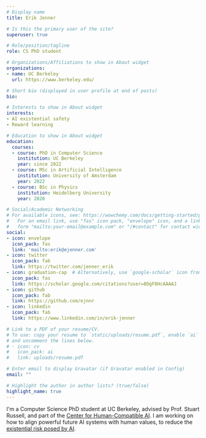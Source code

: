 ```yaml
---
# Display name
title: Erik Jenner

# Is this the primary user of the site?
superuser: true

# Role/position/tagline
role: CS PhD student

# Organizations/Affiliations to show in About widget
organizations:
- name: UC Berkeley
  url: https://www.berkeley.edu/

# Short bio (displayed in user profile at end of posts)
bio:

# Interests to show in About widget
interests:
- AI existential safety
- Reward learning

# Education to show in About widget
education:
  courses:
  - course: PhD in Computer Science
    institution: UC Berkeley
    year: since 2022
  - course: MSc in Artificial Intelligence
    institution: University of Amsterdam
    year: 2022
  - course: BSc in Physics
    institution: Heidelberg University
    year: 2020

# Social/Academic Networking
# For available icons, see: https://wowchemy.com/docs/getting-started/page-builder/#icons
#   For an email link, use "fas" icon pack, "envelope" icon, and a link in the
#   form "mailto:your-email@example.com" or "/#contact" for contact widget.
social:
- icon: envelope
  icon_pack: fas
  link: 'mailto:erik@ejenner.com'
- icon: twitter
  icon_pack: fab
  link: https://twitter.com/jenner_erik
- icon: graduation-cap  # Alternatively, use `google-scholar` icon from `ai` icon pack
  icon_pack: fas
  link: https://scholar.google.com/citations?user=8DgF8HcAAAAJ
- icon: github
  icon_pack: fab
  link: https://github.com/ejnnr
- icon: linkedin
  icon_pack: fab
  link: https://www.linkedin.com/in/erik-jenner

# Link to a PDF of your resume/CV.
# To use: copy your resume to `static/uploads/resume.pdf`, enable `ai` icons in `params.toml`, 
# and uncomment the lines below.
# - icon: cv
#   icon_pack: ai
#   link: uploads/resume.pdf

# Enter email to display Gravatar (if Gravatar enabled in Config)
email: ""

# Highlight the author in author lists? (true/false)
highlight_name: true
---
```


I'm a Computer Science PhD student at UC Berkeley,
advised by Prof. Stuart Russell, and part
of the [Center for Human-Compatible AI](https://humancompatible.ai/).
I am working on how to align powerful future AI systems with human values,
to reduce the [existential risk posed by AI](https://futureoflife.org/background/benefits-risks-of-artificial-intelligence/).